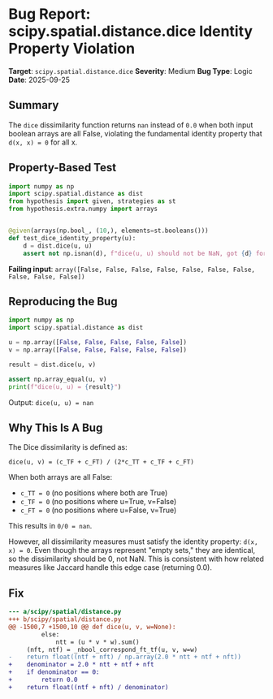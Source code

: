 # Bug Report: scipy.spatial.distance.dice Identity Property Violation

**Target**: `scipy.spatial.distance.dice`
**Severity**: Medium
**Bug Type**: Logic
**Date**: 2025-09-25

## Summary

The `dice` dissimilarity function returns `nan` instead of `0.0` when both input boolean arrays are all False, violating the fundamental identity property that `d(x, x) = 0` for all x.

## Property-Based Test

```python
import numpy as np
import scipy.spatial.distance as dist
from hypothesis import given, strategies as st
from hypothesis.extra.numpy import arrays


@given(arrays(np.bool_, (10,), elements=st.booleans()))
def test_dice_identity_property(u):
    d = dist.dice(u, u)
    assert not np.isnan(d), f"dice(u, u) should not be NaN, got {d} for u={u}"
```

**Failing input**: `array([False, False, False, False, False, False, False, False, False, False])`

## Reproducing the Bug

```python
import numpy as np
import scipy.spatial.distance as dist

u = np.array([False, False, False, False, False])
v = np.array([False, False, False, False, False])

result = dist.dice(u, v)

assert np.array_equal(u, v)
print(f"dice(u, u) = {result}")
```

Output: `dice(u, u) = nan`

## Why This Is A Bug

The Dice dissimilarity is defined as:

```
dice(u, v) = (c_TF + c_FT) / (2*c_TT + c_TF + c_FT)
```

When both arrays are all False:
- `c_TT = 0` (no positions where both are True)
- `c_TF = 0` (no positions where u=True, v=False)
- `c_FT = 0` (no positions where u=False, v=True)

This results in `0/0 = nan`.

However, all dissimilarity measures must satisfy the identity property: `d(x, x) = 0`. Even though the arrays represent "empty sets," they are identical, so the dissimilarity should be 0, not NaN. This is consistent with how related measures like Jaccard handle this edge case (returning 0.0).

## Fix

```diff
--- a/scipy/spatial/distance.py
+++ b/scipy/spatial/distance.py
@@ -1500,7 +1500,10 @@ def dice(u, v, w=None):
         else:
             ntt = (u * v * w).sum()
     (nft, ntf) = _nbool_correspond_ft_tf(u, v, w=w)
-    return float((ntf + nft) / np.array(2.0 * ntt + ntf + nft))
+    denominator = 2.0 * ntt + ntf + nft
+    if denominator == 0:
+        return 0.0
+    return float((ntf + nft) / denominator)
```